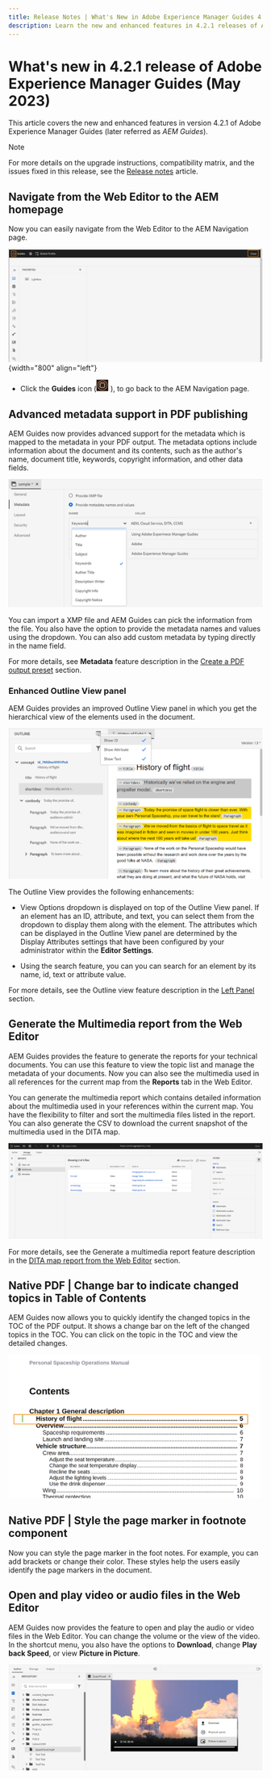 ```yaml
---
title: Release Notes | What's New in Adobe Experience Manager Guides 4.2.1 release
description: Learn the new and enhanced features in 4.2.1 releases of Adobe Experience Manager Guides
---
```

# What's new in 4.2.1 release of Adobe Experience Manager Guides (May 2023)

This article covers the new and enhanced features in version 4.2.1 of Adobe Experience Manager Guides (later referred as *AEM Guides*).

>[!NOTE]
>
>For more details on the upgrade instructions, compatibility matrix, and the issues fixed in this release, see the [Release notes](release-notes-4.2.1.md) article.

## Navigate from the Web Editor to the AEM homepage 

Now you can easily navigate from the Web Editor to the AEM Navigation page. 

![](assets/web-editor-launch-page.png){width="800" align="left"}

-  Click the **Guides** icon (![](assets/aem-guides-icon.png) ), to go back to the AEM Navigation page. 


## Advanced metadata support in PDF publishing

AEM Guides now provides advanced support for the metadata which is mapped to the metadata in your PDF output. The metadata options include information about the document and its contents, such as the author's name, document title, keywords, copyright information, and other data fields.

<img src="assets/pdf-metadata.png" alt=" native pdf metadata">

You can import a XMP file and AEM Guides can pick the information from the file. You also have the option to provide the metadata names and values using the dropdown. You can also add custom metadata by typing directly in the name field.

For more details, see **Metadata** feature description in the [Create a PDF output preset](../web-editor/native-pdf-web-editor.md) section.

### Enhanced Outline View panel

AEM Guides provides an improved Outline View panel in which you get the hierarchical view of the elements used in the document.

<img src="assets/select-element-content-outline-view_cs.png" alt=" native pdf metadata">

The Outline View provides the following enhancements:

* View Options dropdown is displayed on top of the Outline View panel. If an element has an ID, attribute, and text, you can select them from the dropdown to display them along with the element. The attributes which can be displayed in the Outline View panel are determined by the Display Attributes settings that have been configured by your administrator within the **Editor Settings**.

* Using the search feature, you can  you can search for an element by its name, id, text or attribute value. 

For more details, see the Outline view feature description in the [Left Panel](../user-guide/web-editor-features.md) section.

## Generate the Multimedia report from the Web Editor

AEM Guides provides the feature to generate the reports for your technical documents.  You can use this feature to view the topic list and manage the metadata of your documents. Now you can also see the multimedia used in all references for the current map from the **Reports** tab in the Web Editor. 

You can generate the multimedia report which contains detailed information about the multimedia used in your references within the current map. You have the flexibility to filter and sort the multimedia files listed in the report.
You can also generate the CSV to download the current snapshot of the multimedia used in the DITA map.

<img  src="assets/web-editor-reports-multimedia.png" alt="multimedia report" width=600>

For more details, see the Generate a multimedia report feature description in the [DITA map report from the Web Editor](../user-guide/reports-web-editor.md) section.

## Native PDF | Change bar to indicate changed topics in Table of Contents

AEM Guides  now allows you to quickly identify the changed topics in the TOC of the PDF output.  It shows a change bar on the left of the changed topics in the TOC. You can click on the topic in the TOC and view the detailed changes.

<img src="assets/change-marker-toc.png" alt="Change marker in TOC " width=500> 




## Native PDF | Style the page marker in footnote component

Now you can style the page marker in the foot notes. For example, you can add brackets or change their color. These styles help the users easily identify the page markers in the document.

## Open and play video or audio files in the Web Editor

AEM Guides now provides the feature to open and play the audio or video files in the Web Editor. You can change the volume or the view of the video. In the shortcut menu, you  also have the options to **Download**, change **Play back Speed**, or view **Picture in Picture**.

<img  src ="assets/video-web-editor.png" alt="play video" width=600>

